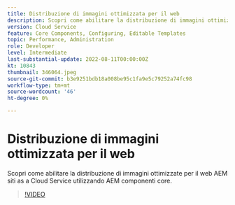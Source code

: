 ```yaml
---
title: Distribuzione di immagini ottimizzata per il web
description: Scopri come abilitare la distribuzione di immagini ottimizzate per il web AEM siti as a Cloud Service utilizzando AEM componenti core.
version: Cloud Service
feature: Core Components, Configuring, Editable Templates
topic: Performance, Administration
role: Developer
level: Intermediate
last-substantial-update: 2022-08-11T00:00:00Z
kt: 10843
thumbnail: 346064.jpeg
source-git-commit: b3e9251bdb18a008be95c1fa9e5c79252a74fc98
workflow-type: tm+mt
source-wordcount: '46'
ht-degree: 0%

---
```



# Distribuzione di immagini ottimizzata per il web

Scopri come abilitare la distribuzione di immagini ottimizzate per il web AEM siti as a Cloud Service utilizzando AEM componenti core.

>[!VIDEO](https://video.tv.adobe.com/v/346064?quality=12&learn=on)
